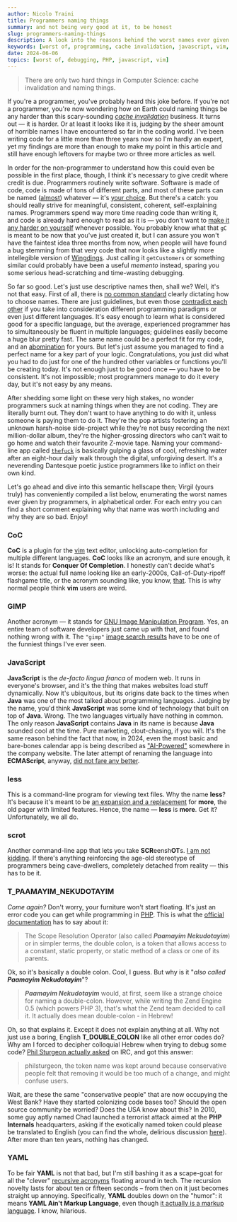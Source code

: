 ```yaml
---
author: Nicolo Traini
title: Programmers naming things
summary: and not being very good at it, to be honest
slug: programmers-naming-things
description: A look into the reasons behind the worst names ever given to something by programmers
keywords: [worst of, programming, cache invalidation, javascript, vim, php]
date: 2024-06-06
topics: [worst of, debugging, PHP, javascript, vim]
---
```


> There are only two hard things in Computer Science: cache invalidation and naming things.

If you're a programmer, you've probably heard this joke before. If you're not a programmer, you're now
 wondering how on Earth could naming things be any harder than this scary-sounding
 _[cache invalidation](https://www.reddit.com/media?url=https%3A%2F%2Fi.redd.it%2Fmalf7gt4qdj21.jpg "comic strip on Reddit")_
 business. It turns out — it is harder. Or at least it looks like it is, judging by the sheer amount
 of horrible names I have encountered so far in the coding world. I've been writing code for a little
 more than three years now so I'm hardly an expert, yet my findings are more than enough to make my
 point in this article and still have enough leftovers for maybe two or three more articles as well.

In order for the non-programmer to understand how this could even be possible in the first place,
though, I think it's necessary to give credit where credit is due. Programmers routinely write software.
Software is made of code, code is made of tons of different parts, and most of these parts can be named
([almost](https://github.com/AnanthaRajuC/Reserved-Key-Words-list-of-various-programming-languages "'Reserved Keywords list of various programming languages' on GitHub"))
whatever — it's [your choice](https://www.youtube.com/watch?v=ozYaB5WrD_0 "'It's your choice.flv' on YouTube").
But there's a catch: you should really strive for meaningful, consistent, coherent, self-explaining names.
Programmers spend way more time reading code than writing it, and code is already hard enough to read as it is ­—
you don't want to [make it any harder on yourself](https://www.youtube.com/watch?v=mSUNnCwj1WY "'programming war crimes' on YouTube")
whenever possible. You probably know what that `gC` is meant to be now that you've just created it, but I
can assure you won't have the faintest idea three months from now, when people will have found a bug stemming
from that very code that now looks like a slightly more intellegible version of
[Wingdings](https://lingojam.com/WingdingsTranslator "Wingdings Translator").
Just calling it `getCustomers` or something similar could probably have been a useful _memento_ instead,
sparing you some serious head-scratching and time-wasting debugging.

So far so good. Let's just use descriptive names then, shall we? Well, it's not that easy.
First of all, there is [no common standard](https://xkcd.com/927/ "comic strip on xkcd.com")
clearly dictating how to choose names. There are just guidelines, but even those
[contradict each other](https://blog.ploeh.dk/2015/08/17/when-x-y-and-z-are-great-variable-names/)
if you take into consideration different programming paradigms or even just different languages.
It's easy enough to learn what is considered good for a specific language, but the average, experienced
programmer has to simultaneously be fluent in multiple languages; guidelines easily become a huge
blur pretty fast. The same name could be a perfect fit for my code, and an
[abomination](https://x.com/jamesiry/status/598547781515485184 "functional programmers on Twitter")
for yours. But let's just assume you managed to find a perfect name for a key part of your logic.
Congratulations, you just did what you had to do just for one of the hundred other variables or
functions you'll be creating today. It's not enough just to be good once — you have to be consistent.
It's not impossible; most programmers manage to do it every day, but it's not easy by any means.

After shedding some light on these very high stakes, no wonder programmers suck at naming things
when they are not coding. They are literally burnt out. They don't want to have anything to do with it,
unless someone is paying them to do it. They're the pop artists fostering an unknown harsh-noise
side-project while they're not busy recording the next million-dollar album, they're the
higher-grossing directors who can't wait to go home and watch their favourite Z-movie tape.
Naming your command-line app called
[`thefuck`](https://github.com/nvbn/thefuck "'thefuck' on GitHub")
is basically gulping a glass of cool, refreshing water after an eight-hour daily walk through
the digital, unforgiving desert. It's a neverending Dantesque poetic justice programmers
like to inflict on their own kind.

Let's go ahead and dive into this semantic hellscape then; Virgil (yours truly) has conveniently compiled
a list below, enumerating the worst names ever given by programmers, in alphabetical order.
For each entry you can find a short comment explaining why that name was worth including
and why they are so bad. Enjoy!

### CoC

**CoC** is a plugin for the [vim](https://www.vim.org/ "vim homepage") text editor, unlocking
auto-completion for multiple different languages. **CoC** looks like an acronym, and sure enough,
it is! It stands for **Conquer Of Completion**. I honestly can't decide what's worse: the actual
full name looking like an early-2000s, Call-of-Duty-ripoff flashgame title, or the acronym
sounding like, you know,
[that](https://www.youtube.com/watch?v=YA8l2POQ1No "'The Office - Cock' on YouTube").
This is why normal people think **vim** users are weird.

### GIMP

Another acronym — it stands for [GNU Image Manipulation Program](https://www.gimp.org/ "GIMP home page").
Yes, an entire team of software developers just came up with that, and found nothing wrong with it.
The `"gimp"`
[image search results](https://www.google.com/search?sca_esv=4ce04de13f7e18f6&sca_upv=1&q=gimp&uds=ADvngMhiT0nRpSjbJPjWq9wKOmhO5M4yafYUActcLRzkXct9ifp40-rxmQDurT4o_qJO4V3T5MshTn0O_bZSLo7HXdcOc6LAT2IqKsXjVfSPsxsu-N6WMLQuKar-rCQlGC49VlMvphVrtq7uop9ygsYs1Q0zr_y6dfe7iShjdtTCbepAd1FBUYXdZQ-YfhbK3MwRbv0mV2YNjg2-0eLJnSVX9gUHqHoGfSav-qGa6vOn9t-QnOr-9aW6yEvCJJyzXBKlpOJl7L9-iMAom-w7OW_CPb0QCOcSzw&udm=2&prmd=ivnmbtz&sa=X&ved=2ahUKEwjFpp7s08mGAxWNgP0HHZ9JMgIQtKgLegQIFBAB&biw=1488&bih=624&dpr=1.25 "'gimp' Google image search results")
have to be one of the funniest things I've ever seen.

### JavaScript

**JavaScript** is the _de-facto lingua franca_ of modern web. It runs in everyone's browser,
and it's the thing that makes websites load stuff dynamically. Now it's ubiquitous, but its
origins date back to the times when **Java** was one of the most talked about programming
languages. Judging by the name, you'd think **JavaScript** was some kind of technology that
built on top of **Java**. Wrong. The two languages virtually have nothing in common. The only
reason **JavaScript** contains **Java** in its name is because **Java** sounded cool at the
time. Pure marketing, clout-chasing, if you will. It's the same reason behind the fact that
now, in 2024, even the most basic and bare-bones calendar app is being described as
["AI-Powered"](https://www.scaruffi.com/singular/sin00.html "Intelligence is not Artificial, introduction")
somewhere in the company website. The later attempt of renaming the language into **ECMAScript**,
anyway, [did not fare any better](https://james-iry.blogspot.com/2009/05/brief-incomplete-and-mostly-wrong.html#:~:text=1995%20%2D%20Brendan%20Eich,is%20renamed%20ECMAScript. "A brief, incomplete, and mostly wrong history of programming languages").

### less

This is a command-line program for viewing text files. Why the name **less**? It's because it's
meant to be [an expansion and a replacement](https://man7.org/linux/man-pages/man1/less.1.html "'less' Linux manual page")
for **more**, the old pager with limited features.  Hence, the name — **less** is **more**. Get it? Unfortunately, we all do.

### scrot

Another command-line app that lets you take **SCR**eensh**OT**s.
[I am not kidding](https://man.archlinux.org/man/scrot.1 "'scrot' manual page").
If there's anything reinforcing the age-old stereotype of programmers being cave-dwellers,
completely detached from reality — this has to be it.

### T_PAAMAYIM_NEKUDOTAYIM

_Come again?_ Don't worry, your furniture won't start floating. It's just an error code you can get while programming in
[PHP](https://phpsadness.com/sad/1 "Unexpected T_PAAMAYIM_NEKUDOTAYIM").
This is what the
[official documentation](https://www.php.net/manual/en/language.oop5.paamayim-nekudotayim.php "Scope Resolution Operator (::)")
has to say about it:

> The Scope Resolution Operator (also called _**Paamayim Nekudotayim**_) or in simpler terms,
> the double colon, is a token that allows access to a constant, static property, or static method
> of a class or one of its parents.

Ok, so it's basically a double colon. Cool, I guess. But why is it "_also called **Paamayim Nekudotayim**_"?

> _**Paamayim Nekudotayim**_ would, at first, seem like a strange choice for naming a double-colon.
> However, while writing the Zend Engine 0.5 (which powers PHP 3), that's what the Zend team
> decided to call it. It actually does mean double-colon - in Hebrew!

Oh, so that explains it. Except it does not explain anything at all. Why not just use a boring, English
**T_DOUBLE_COLON** like all other error codes do? Why am I forced to decipher colloquial Hebrew when trying
to debug some code?
[Phil Sturgeon actually asked](https://philsturgeon.com/wtf-is-t-paamayim-nekudotayim/ "WTF is T_PAAMAYIM_NEKUDOTAYIM")
on IRC, and got this answer:

> philsturgeon, the token name was kept around because conservative people felt that removing
> it would be too much of a change, and might confuse users.

Wait, are these the same "conservative people" that are now occupying the West Bank? Have they started colonizing
code bases too? Should the open source community be worried? Does the USA know about this? In 2010, some guy
aptly named Chad launched a terrorist attack aimed at the **PHP Internals** headquarters, asking if the
exotically named token could please be translated to English (you can find the whole, delirious discussion
[here](https://web.archive.org/web/20221209141424/https://grokbase.com/t/php/php-internals/10ayegjgg4/rename-t-paamayim-nekudotayim-to-t-double-colon/10ay7h1f2a "[PHP-INTERNALS] rename T_PAAMAYIM_NEKUDOTAYIM to T_DOUBLE_COLON")).
After more than ten years, nothing has changed.

### YAML

To be fair **YAML** is not that bad, but I'm still bashing it as a scape-goat for all the "clever"
[recursive acronyms](https://www.techopedia.com/definition/21636/recursive-acronym "Recursive Acronym definition on Techopedia")
floating around in tech. The recursion novelty lasts for about ten or fifteen seconds – from then on it
just becomes straight up annoying. Specifically, **YAML** doubles down on the "humor": it means
**YAML Ain't Markup Language**, even though
[it actually is a markup language](https://www.redhat.com/en/topics/automation/what-is-yaml "'What is YAML?' on Red Hat").
I know, hilarious.
